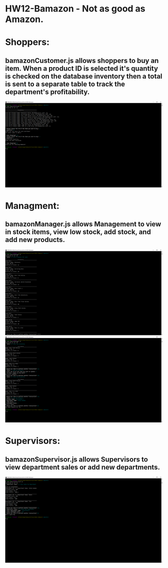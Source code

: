 # HW12-Bamazon - Not as good as Amazon.


# Shoppers:

## bamazonCustomer.js allows shoppers to buy an item. When a product ID is selected it's quantity is checked on the database inventory then a total is sent to a separate table to track the department's profitability.

![bamazonCustomer](img-bamazon-Customer.png)

# Managment:

## bamazonManager.js allows Management to view in stock items, view low stock, add stock, and add new products.

![bamazonManagers](img-bamazon-manager1.png)
![bamazonManagers](img-bamazon-manager2.png)

# Supervisors:

## bamazonSupervisor.js allows Supervisors to view department sales or add new departments. 

![bamazonSupervisors](img-bamazon-supervisor.png)